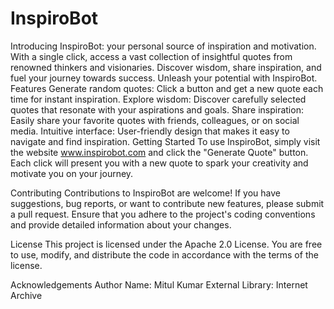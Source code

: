 # InspiroBot
Introducing InspiroBot: your personal source of inspiration and motivation. With a single click, access a vast collection of insightful quotes from renowned thinkers and visionaries. Discover wisdom, share inspiration, and fuel your journey towards success. Unleash your potential with InspiroBot.
Features
Generate random quotes: Click a button and get a new quote each time for instant inspiration.
Explore wisdom: Discover carefully selected quotes that resonate with your aspirations and goals.
Share inspiration: Easily share your favorite quotes with friends, colleagues, or on social media.
Intuitive interface: User-friendly design that makes it easy to navigate and find inspiration.
Getting Started
To use InspiroBot, simply visit the website www.inspirobot.com and click the "Generate Quote" button. Each click will present you with a new quote to spark your creativity and motivate you on your journey.

Contributing
Contributions to InspiroBot are welcome! If you have suggestions, bug reports, or want to contribute new features, please submit a pull request. Ensure that you adhere to the project's coding conventions and provide detailed information about your changes.

License
This project is licensed under the Apache 2.0 License. You are free to use, modify, and distribute the code in accordance with the terms of the license.

Acknowledgements
Author Name: Mitul Kumar
External Library: Internet Archive


